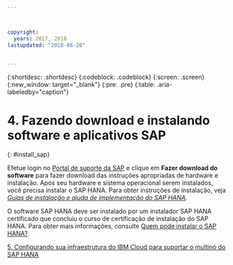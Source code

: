 ```yaml
---



copyright:
  years: 2017, 2018
lastupdated: "2018-08-20"


---
```


{:shortdesc: .shortdesc}
{:codeblock: .codeblock}
{:screen: .screen}
{:new_window: target="_blank"}
{:pre: .pre}
{:table: .aria-labeledby="caption"}

# 4. Fazendo download e instalando software e aplicativos SAP
{: #install_sap}

Efetue login no [Portal de suporte da SAP](https://support.sap.com/en/index.html) e clique em **Fazer download do software** para fazer download das instruções apropriadas de hardware e instalação. Após seu hardware e sistema operacional serem instalados, você precisa instalar o SAP HANA. Para obter instruções de instalação, veja [*Guias de instalação e ajuda de implementação do SAP HANA*](https://www.sap.com/products/hana/implementation/resources.html).

O software SAP HANA deve ser instalado por um instalador SAP HANA certificado que concluiu o curso de certificação de instalação do SAP HANA. Para obter mais informações, consulte [Quem pode instalar o SAP HANA?](http://www.saphanacentral.com/p/who-can-install-sap-hana.html).

 [5. Configurando sua infraestrutura do IBM Cloud para suportar o multinó do SAP HANA](/docs/infrastructure/sap-hana/hana-multi-node.html)
